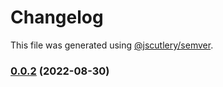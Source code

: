# Changelog

This file was generated using [@jscutlery/semver](https://github.com/jscutlery/semver).

### [0.0.2](https://github.com/HausDAO/daohaus-monorepo/compare/contract-utilities@0.0.1...contract-utilities@0.0.2) (2022-08-30)
